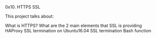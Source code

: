 0x10. HTTPS SSL

This project talks about:

What is HTTPS? What are the 2 main elements that SSL is providing HAProxy SSL termination on Ubuntu16.04 SSL termination Bash function